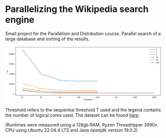 # Parallelizing the Wikipedia search engine



Small project for the Parallelism and Distribution course.
Parallel search of a large database and sorting of the results.

<img src="./images/optt2.png" alt="Runtimes on the largest dataset">

Threshold refers to the sequential threshold T used and the legend contains the number of logical cores used.
The dataset can be found [here](https://www.kaggle.com/datasets/ltcmdrdata/plain-text-wikipedia-202011/data/).

(Runtimes were measured using a 128gb RAM, Ryzen Threadripper 3990x CPU using Ubuntu 22.04.4 LTS and Java openjdk version 19.0.2)
